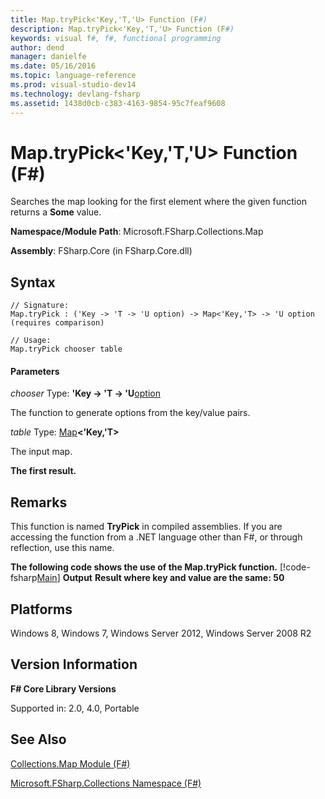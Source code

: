 ```yaml
---
title: Map.tryPick<'Key,'T,'U> Function (F#)
description: Map.tryPick<'Key,'T,'U> Function (F#)
keywords: visual f#, f#, functional programming
author: dend
manager: danielfe
ms.date: 05/16/2016
ms.topic: language-reference
ms.prod: visual-studio-dev14
ms.technology: devlang-fsharp
ms.assetid: 1438d0cb-c383-4163-9854-95c7feaf9608 
---
```


# Map.tryPick<'Key,'T,'U> Function (F#)

Searches the map looking for the first element where the given function returns a **Some** value.

**Namespace/Module Path**: Microsoft.FSharp.Collections.Map

**Assembly**: FSharp.Core (in FSharp.Core.dll)


## Syntax

```
// Signature:
Map.tryPick : ('Key -> 'T -> 'U option) -> Map<'Key,'T> -> 'U option (requires comparison)

// Usage:
Map.tryPick chooser table
```

#### Parameters
*chooser*
Type: **'Key -&gt; 'T -&gt; 'U**[option](https://msdn.microsoft.com/library/b08add48-34bf-4410-80a1-ef6a8daddc58)


The function to generate options from the key/value pairs.


*table*
Type: [Map](https://msdn.microsoft.com/library/975316ea-55e3-4987-9994-90897ad45664)**&lt;'Key,'T&gt;**


The input map.



**The first result.**
## Remarks
This function is named **TryPick** in compiled assemblies. If you are accessing the function from a .NET language other than F#, or through reflection, use this name.

**The following code shows the use of the Map.tryPick function.**
[!code-fsharp[Main](snippets/fsmaps/snippet18.fs)]
**Output**
**Result where key and value are the same: 50**
## Platforms
Windows 8, Windows 7, Windows Server 2012, Windows Server 2008 R2


## Version Information
**F# Core Library Versions**

Supported in: 2.0, 4.0, Portable




## See Also
[Collections.Map Module &#40;F&#35;&#41;](Collections.Map-Module-%5BFSharp%5D.md)

[Microsoft.FSharp.Collections Namespace &#40;F&#35;&#41;](Microsoft.FSharp.Collections-Namespace-%5BFSharp%5D.md)

